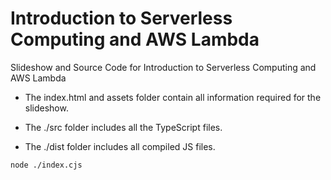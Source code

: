 # Introduction to Serverless Computing and AWS Lambda

Slideshow and Source Code for Introduction to Serverless Computing and AWS Lambda

- The index.html and assets folder contain all information required for the slideshow.

- The ./src folder includes all the TypeScript files.
- The ./dist folder includes all compiled JS files.

`node ./index.cjs`